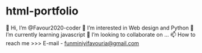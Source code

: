 # html-portfolio
👋 Hi, I’m @Favour2020-coder
👀 I’m interested in Web design and Python
🌱 I’m currently learning javascript
💞️ I’m looking to collaborate on ...
📫 How to reach me >>> E-mail - funminiyifavouria@gmail.com
